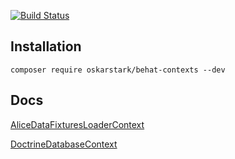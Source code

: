 [![Build Status](https://travis-ci.org/OskarStark/behat-contexts.svg?branch=master)](https://travis-ci.org/OskarStark/behat-contexts)

## Installation

```console
composer require oskarstark/behat-contexts --dev
```

## Docs

[AliceDataFixturesLoaderContext](docs/alice-data-fixtures-loader.md)

[DoctrineDatabaseContext](docs/doctrine-database.md)